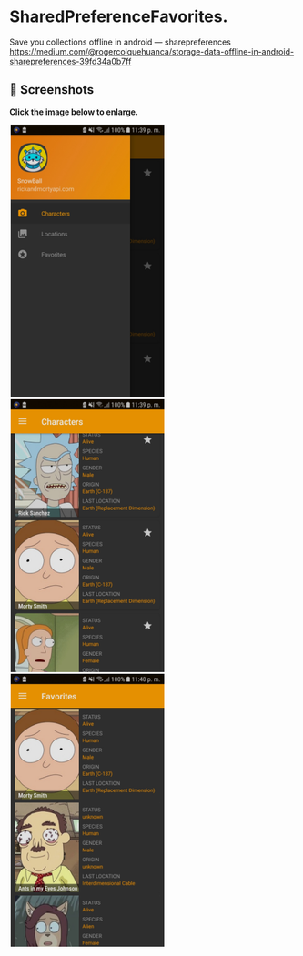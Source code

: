 # SharedPreferenceFavorites.
 Save you collections offline in android — sharepreferences
https://medium.com/@rogercolquehuanca/storage-data-offline-in-android-sharepreferences-39fd34a0b7ff
 ## 📸 Screenshots

**Click the image below to enlarge.**


<div>
 
<img src="screenshots/screenshot-1572635453673.jpg" height="480" width="auto" hspace="2">

<img src="screenshots/screenshot-1572666815800.jpg" height="480" width="auto" hspace="2">


<img src="screenshots/screenshot-1572666933983.jpg" height="480" width="auto" hspace="2">
</div>
